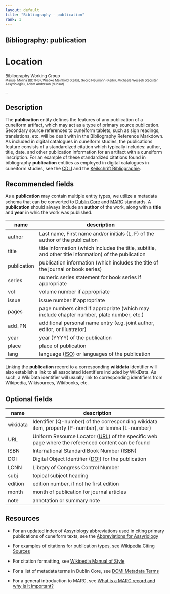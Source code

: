 ```yaml
---
layout: default
title: "Bibliography - publication"
rank: 1
---
```


## Bibliography: publication

# Location
<font size=2>Bibliography Working Group</font></br><font size=1>Manuel Molina (BDTNS), Wiebke Meinhold (Keibi), Georg Neumann (Keibi), Michaela Weszeli (Register Assyriologie), Adam Anderson (dubsar)

… </font>

## Description
The **publication** entity defines the features of any publication of a cuneiform artifact, which may act as a type of primary source publication. Secondary source references to cuneiform tablets, such as sign readings, translations, etc. will be dealt with in the Bibliography Reference Markdown. As included in digital catalogues in cuneiform studies, the publications feature consists of a standardized citation which typically includes: author, title, date, and other publication information for an artifact with a cuneiform inscription. For an example of these standardized citations found in bibliography **publication** entities as employed in digital catalogues in cuneiform studies, see the [CDLI](https://cdli.ox.ac.uk/wiki/abbreviations_for_assyriology) and the [Keilschrift Bibliographie](https://vergil.uni-tuebingen.de/keibi/index.php?r=volume/list). 

## Recommended fields
As a **publication** may contain multiple entity types, we utilize a metadata schema that can be converted to [Dublin Core](https://www.dublincore.org/specifications/dublin-core/dcmi-terms/#terms-bibliographicCitation) and [MARC](https://www.loc.gov/marc/umb/um01to06.html) standards. A **publication** should always include an **author** of the work, along with a **title** and **year** in whic the work was published. 

name | description
-----|---------------
author | Last name, First name and/or initials (L, F) of the author of the publication
title | title information (which includes the title, subtitle, and other title information) of the publication
publication | publication information (which includes the title of the journal or book series)
series | numeric series statement for book series if appropriate
vol | volume number if appropriate
issue | issue number if appropriate
pages | page numbers cited if appropriate (which may include chapter number, plate number, etc.)
add_PN | additional personal name entry (e.g. joint author, editor, or illustrator)
year | year (YYYY) of the publication
place | place of publication
lang | language ([ISO](https://en.wikipedia.org/wiki/List_of_ISO_639-1_codes)) or languages of the publication

Linking the **publication** record to a corresponding **wikidata** identifier will also establish a link to all associated identifiers included by WikiData. As such, a WikiData identifier will usually link to corresponding identifiers from Wikipedia, Wikisources, Wikibooks, etc.

## Optional fields

name | description
-----|--------------
wikidata | Identifier (Q-number) of the corresponding wikidata item, property (P-number), or lemma (L-number)
URL | Uniform Resource Locator ([URL](https://en.wikipedia.org/wiki/URL)) of the specific web page where the referenced content can be found
ISBN | International Standard Book Number (ISBN)
DOI | Digital Object Identifier ([DOI](https://en.wikipedia.org/wiki/Digital_object_identifier)) for the publication
LCNN | Library of Congress Control Number
subj | topical subject heading
edition | edition number, if not he first edition
month | month of publication for journal articles
note | annotation or summary note

## Resources
* For an updated index of Assyriology abbreviations used in citing primary publications of cuneiform texts, see the [Abbreviations for Assyriology](https://cdli.ox.ac.uk/wiki/abbreviations_for_assyriology)

* For examples of citations for publication types, see [Wikipedia Citing Sources](https://en.wikipedia.org/wiki/Wikipedia:Citing_sources#Examples)

* For citation formatting, see [Wikipedia Manual of Style](https://en.wikipedia.org/wiki/Wikipedia:Manual_of_Style)

* For a list of metadata terms in Dublin Core, see [DCMI Metadata Terms](https://www.dublincore.org/specifications/dublin-core/dcmi-terms/#terms-bibliographicCitation) 

* For a general introduction to MARC, see [What is a MARC record and why is it important?](https://www.loc.gov/marc/umb/um01to06.html)
